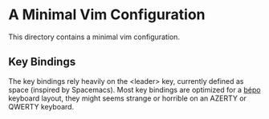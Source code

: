 # A Minimal Vim Configuration

This directory contains a minimal vim configuration. 

## Key Bindings

The key bindings rely heavily on the \<leader\> key, currently defined as
space (inspired by Spacemacs).
Most key bindings are optimized for a [bépo](http://bepo.fr/wiki/Accueil) keyboard layout,
they might seems strange or horrible on an AZERTY or QWERTY keyboard.